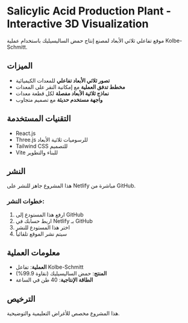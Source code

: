 # Salicylic Acid Production Plant - Interactive 3D Visualization

موقع تفاعلي ثلاثي الأبعاد لمصنع إنتاج حمض الساليسيليك باستخدام عملية Kolbe-Schmitt.

## الميزات

- **تصور ثلاثي الأبعاد تفاعلي** للمعدات الكيميائية
- **مخطط تدفق العملية** مع إمكانية النقر على المعدات
- **نماذج ثلاثية الأبعاد مفصلة** لكل قطعة معدات
- **واجهة مستخدم حديثة** مع تصميم متجاوب

## التقنيات المستخدمة

- React.js
- Three.js للرسوميات ثلاثية الأبعاد
- Tailwind CSS للتصميم
- Vite للبناء والتطوير

## النشر

هذا المشروع جاهز للنشر على Netlify مباشرة من GitHub.

### خطوات النشر:

1. ارفع هذا المستودع إلى GitHub
2. اربط حسابك في Netlify بـ GitHub
3. اختر هذا المستودع للنشر
4. سيتم نشر الموقع تلقائياً

## معلومات العملية

- **العملية**: تفاعل Kolbe-Schmitt
- **المنتج**: حمض الساليسيليك (نقاوة 99.9%)
- **الطاقة الإنتاجية**: 40 طن في الساعة

## الترخيص

هذا المشروع مخصص للأغراض التعليمية والتوضيحية.
